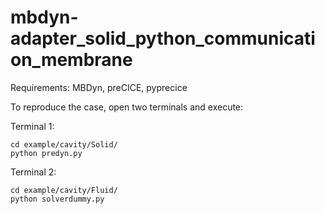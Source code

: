 # mbdyn-adapter_solid_python_communication_membrane

Requirements:
MBDyn, preCICE, pyprecice

To reproduce the case, open two terminals and execute:

Terminal 1:
```
cd example/cavity/Solid/
python predyn.py
```

Terminal 2:
```
cd example/cavity/Fluid/
python solverdummy.py
```
